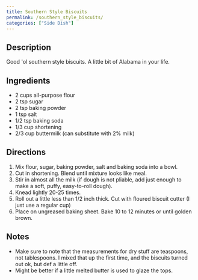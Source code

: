 ```yaml
---
title: Southern Style Biscuits
permalink: /southern_style_biscuits/
categories: ["Side Dish"]
---
```


Description
-----------

Good 'ol southern style biscuits. A little bit of Alabama in your life.

Ingredients
-----------

-   2 cups all-purpose flour
-   2 tsp sugar
-   2 tsp baking powder
-   1 tsp salt
-   1/2 tsp baking soda
-   1/3 cup shortening
-   2/3 cup buttermilk (can substitute with 2% milk)

Directions
----------

1.  Mix flour, sugar, baking powder, salt and baking soda into a bowl.
2.  Cut in shortening. Blend until mixture looks like meal.
3.  Stir in almost all the milk (if dough is not pliable, add just enough to make a soft, puffy, easy-to-roll dough).
4.  Knead lightly 20-25 times.
5.  Roll out a little less than 1/2 inch thick. Cut with floured biscuit cutter (I just use a regular cup)
6.  Place on ungreased baking sheet. Bake 10 to 12 minutes or until golden brown.

Notes
-----

-   Make sure to note that the measurements for dry stuff are teaspoons, not tablespoons. I mixed that up the first time, and the biscuits turned out ok, but def a little off.
-   Might be better if a little melted butter is used to glaze the tops.

